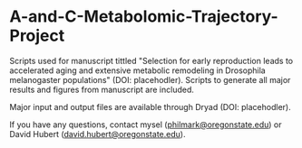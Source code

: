 # A-and-C-Metabolomic-Trajectory-Project

Scripts used for manuscript tittled "Selection for early reproduction leads to accelerated aging and extensive metabolic remodeling in Drosophila melanogaster populations" (DOI: placehodler). Scripts to generate all major results and figures from manuscript are included.

Major input and output files are available through Dryad (DOI: placehodler).

If you have any questions, contact mysel (philmark@oregonstate.edu) or David Hubert (david.hubert@oregonstate.edu).
